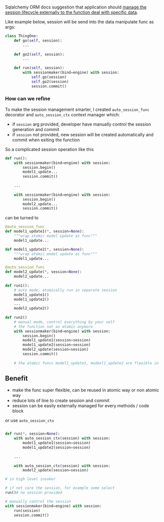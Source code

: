 
Sqlalchemy ORM docs suggestion that application should [manage the session lifecycle externally  to the function deal with specific data](https://docs.sqlalchemy.org/en/20/orm/session_basics.html#when-do-i-construct-a-session-when-do-i-commit-it-and-when-do-i-close-it). 

Like example below, session will be send into the data manipulate func as args:
```python
class ThingOne:
    def go(self, session):
	    ...
	
    def go2(self, session):
	    ...
	
    def run(self, session):
        with sessionmaker(bind=engine) with session:
		    self.go(session)
		    self.go2(session)
		    session.commit()
```



### How can we refine

To make the session management smarter, I created `auto_session_func` decorator and `auto_session_ctx` context manager which:
- if `session` arg provided, developer have manually control the session generation and commit
- if `session` not provided, new session will be created automatically and commit when exiting the function

So a complicated session operation like this 
```python
def run():
	with sessionmaker(bind=engine) with session:
		session.begin()
		model1_update...
		session.commit()
	
	...
	
	with sessionmaker(bind=engine) with session:
		session.begin()
		model2_update...
		session.commit()
```

can be turned to
```python
@auto_session_func
def model1_update1(*, session=None):
	"""wrap atomic model update as func"""
	model1_update...

def model1_update2(*, session=None):
	"""wrap atomic model update as func"""
	model1_update...

@auto_session_func
def model2_update(*, session=None):
	model2_update...
	
def run1():
	# auto mode, atomically run in separate session
	model1_update1()
	model1_update2()
	...
	model2_update2()
	
def run2()
	# manual mode, control everything by your self
	# the function not as atomic anymore
	with sessionmaker(bind=engine) with session:
		session.begin()
		model1_update1(session=session)
		model1_update2(session=session)
		model2_update(session=session)
		session.commit()
		
	# the atomic funcs model1_update1, modexl1_update2 are flexible in all senarios
```


## Benefit

- make the func super flexible, can be reused in atomic way or non atomic way
- reduce lots of line to create session and commit
- session can be easily externally managed for every methods / code block


or use `auto_session_ctx`
```python

def run(*, session=None):
	with auto_session_ctx(session) with session:
		model1_update1(session=session)
		model1_update2(session=session)
	
	...
	
	with auto_session_ctx(session) with session:
		model2_update(session=session)

# in high level invoker

# if not care the session, for example some select
run()# no session provided

# manually control the session
with sessionmaker(bind=engine) with session:
	run(session)
	session.commit()
```